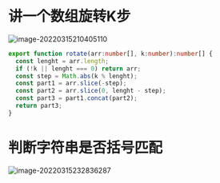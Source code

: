 # 讲一个数组旋转K步

![image-20220315210405110](https://chenjing-oss.oss-cn-hangzhou.aliyuncs.com/typora/image-20220315210405110.png)

```typescript
export function rotate(arr:number[], k:number):number[] {
  const lenght = arr.length;
  if (!k || lenght === 0) return arr;
  const step = Math.abs(k % lenght);
  const part1 = arr.slice(-step);
  const part2 = arr.slice(0, lenght - step);
  const part3 = part1.concat(part2);
  return part3;
}
```

# 判断字符串是否括号匹配

![image-20220315232836287](https://chenjing-oss.oss-cn-hangzhou.aliyuncs.com/typora/image-20220315232836287.png)